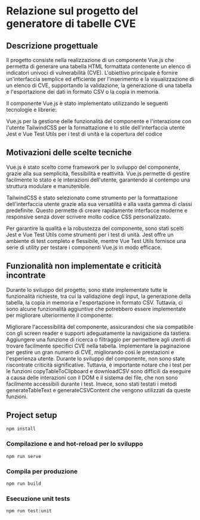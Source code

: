 # Relazione sul progetto del generatore di tabelle CVE
## Descrizione progettuale
Il progetto consiste nella realizzazione di un componente Vue.js che permetta di generare una tabella HTML formattata contenente un elenco di indicatori univoci di vulnerabilità (CVE). L'obiettivo principale è fornire un'interfaccia semplice ed efficiente per l'inserimento e la visualizzazione di un elenco di CVE, supportando la validazione, la generazione di una tabella e l'esportazione dei dati in formato CSV o la copia in memoria.

Il componente Vue.js è stato implementato utilizzando le seguenti tecnologie e librerie:

Vue.js per la gestione delle funzionalità del componente e l'interazione con l'utente
TailwindCSS per la formattazione e lo stile dell'interfaccia utente
Jest e Vue Test Utils per i test di unità e la copertura del codice

## Motivazioni delle scelte tecniche
Vue.js è stato scelto come framework per lo sviluppo del componente, grazie alla sua semplicità, flessibilità e reattività. Vue.js permette di gestire facilmente lo stato e le interazioni dell'utente, garantendo al contempo una struttura modulare e manutenibile.

TailwindCSS è stato selezionato come strumento per la formattazione dell'interfaccia utente grazie alla sua versatilità e alla vasta gamma di classi predefinite. Questo permette di creare rapidamente interfacce moderne e responsive senza dover scrivere molto codice CSS personalizzato.

Per garantire la qualità e la robustezza del componente, sono stati scelti Jest e Vue Test Utils come strumenti per i test di unità. Jest offre un ambiente di test completo e flessibile, mentre Vue Test Utils fornisce una serie di utility per testare i componenti Vue.js in modo efficace.

## Funzionalità non implementate e criticità incontrate
Durante lo sviluppo del progetto, sono state implementate tutte le funzionalità richieste, tra cui la validazione degli input, la generazione della tabella, la copia in memoria e l'esportazione in formato CSV. Tuttavia, ci sono alcune funzionalità aggiuntive che potrebbero essere implementate per migliorare ulteriormente il componente:

Migliorare l'accessibilità del componente, assicurandosi che sia compatibile con gli screen reader e supporti adeguatamente la navigazione da tastiera.
Aggiungere una funzione di ricerca o filtraggio per permettere agli utenti di trovare facilmente specifici CVE nella tabella.
Implementare la paginazione per gestire un gran numero di CVE, migliorando così le prestazioni e l'esperienza utente.
Durante lo sviluppo del componente, non sono state riscontrate criticità significative. Tuttavia, è importante notare che i test per le funzioni copyTableToClipboard e downloadCSV sono difficili da eseguire a causa delle interazioni con il DOM e il sistema dei file, che non sono facilmente accessibili durante i test. Invece, sono stati testati i metodi generateTableText e generateCSVContent che vengono utilizzati da queste funzioni.

## Project setup
```
npm install
```

### Compilazione e and hot-reload per lo sviluppo
```
npm run serve
```

### Compila per produzione
```
npm run build
```

### Esecuzione unit tests
```
npm run test:unit
```